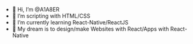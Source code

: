 - 👋 Hi, I’m @A1A8ER
- 👀 I’m scripting with HTML/CSS
- 🌱 I’m currently learning React-Native/ReactJS
- 💭 My dream is to design/make Websites with React/Apps with React-Native

<!---
A1A8ER/A1A8ER is a ✨ special ✨ repository because its `README.md` (this file) appears on your GitHub profile.
You can click the Preview link to take a look at your changes.
--->
